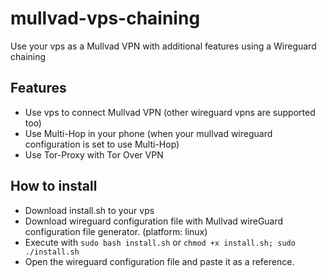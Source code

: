 # mullvad-vps-chaining
Use your vps as a Mullvad VPN with additional features using a Wireguard chaining

## Features
- Use vps to connect Mullvad VPN (other wireguard vpns are supported too)
- Use Multi-Hop in your phone (when your mullvad wireguard configuration is set to use Multi-Hop)
- Use Tor-Proxy with Tor Over VPN

## How to install
- Download install.sh to your vps
- Download wireguard configuration file with Mullvad wireGuard configuration file generator. (platform: linux)
- Execute with `sudo bash install.sh` or `chmod +x install.sh; sudo ./install.sh`
- Open the wireguard configuration file and paste it as a reference.
